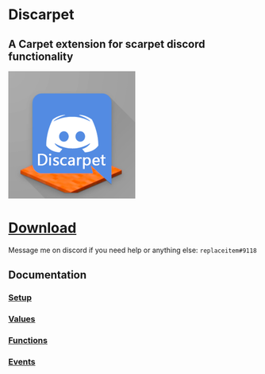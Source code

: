 # Discarpet

## A Carpet extension for scarpet discord functionality

![Discarpet](src/main/resources/assets/discarpet/icon.png)

# [Download](https://github.com/replaceitem/carpet-discarpet/releases)

Message me on discord if you need help or anything else: `replaceitem#9118`

## Documentation

### [Setup](https://github.com/replaceitem/carpet-discarpet/blob/master/docs/Setup.md)
### [Values](https://github.com/replaceitem/carpet-discarpet/blob/master/docs/Values.md)
### [Functions](https://github.com/replaceitem/carpet-discarpet/blob/master/docs/Functions.md)
### [Events](https://github.com/replaceitem/carpet-discarpet/blob/master/docs/Events.md)